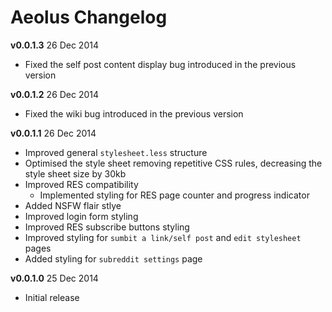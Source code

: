 Aeolus Changelog
============

**v0.0.1.3** 26 Dec 2014

* Fixed the self post content display bug introduced in the previous version


**v0.0.1.2** 26 Dec 2014

* Fixed the wiki bug introduced in the previous version

**v0.0.1.1** 26 Dec 2014

* Improved general `stylesheet.less` structure
* Optimised the style sheet removing repetitive CSS rules, decreasing the style sheet size by 30kb
* Improved RES compatibility
  * Implemented styling for RES page counter and progress indicator
* Added NSFW flair stlye
* Improved login form styling
* Improved RES subscribe buttons styling
* Improved styling for `sumbit a link/self post` and `edit stylesheet` pages
* Added styling for `subreddit settings` page

**v0.0.1.0** 25 Dec 2014

* Initial release